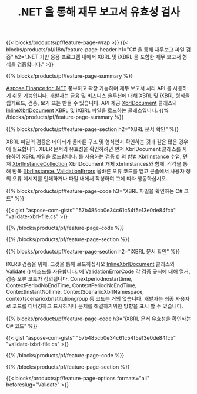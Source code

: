 ﻿---
title: .NET 을 통해 재무 보고서 유효성 검사
url: /ko/net/validate/
description:  C# 코드는 .NET 라이브러리를 통해 XBRL 및 iXBRL 파일에서 재무 보고서를 확인합니다.
---
{{< blocks/products/pf/feature-page-wrap >}}
{{< blocks/products/pf/i18n/feature-page-header h1="C# 을 통해 재무보고 파일 검증" h2=".NET 기반 응용 프로그램 내에서 XBRL 및 iXBRL 을 포함한 재무 보고서 형식을 검증합니다." >}}

{{% blocks/products/pf/feature-page-summary %}}

[Aspose.Finance for .NET](https://products.aspose.com/finance/net/) 풍부하고 확장 가능하며 재무 보고서 처리 API 를 사용하기 쉬운 기능입니다. 개발자는 금융 및 비즈니스 솔루션에 대해 XBRL 및 iXBRL 형식을 쉽게로드, 검증, 보기 또는 만들 수 있습니다. API 제공 [XbrlDocument](https://apireference.aspose.com/finance/net/aspose.finance.xbrl/xbrldocument) 클래스와  [InlineXbrlDocument](https://apireference.aspose.com/finance/net/aspose.finance.xbrl.inline/inlinexbrldocument) XBRL 및 iXBRL 파일을 로드하는 클래스입니다.
{{% /blocks/products/pf/feature-page-summary %}}

{{% blocks/products/pf/feature-page-section h2="XBRL 문서 확인" %}}

XBRL 파일의 검증은 데이터가 올바른 구조 및 형식인지 확인하는 것과 같은 많은 경우에 필요합니다. XBLR 문서의 유효성을 확인하려면 먼저 XbrlDocument 클래스를 사용하여 XBRL 파일을 로드합니다. 를 사용하는 [검증 ()](https://apireference.aspose.com/finance/net/aspose.finance.xbrl/xbrlinstance/methods/validate) 의 방법 [XbrlInstance](https://apireference.aspose.com/finance/net/aspose.finance.xbrl/xbrlinstance) 수업, 먼저 [XbrlInstanceCollection](https://apireference.aspose.com/finance/net/aspose.finance.xbrl/xbrlinstancecollection) XbrlDocument 개체 xbrlinstances와 함께. 각각을 통해 반복 [XbrlInstance. ValidationErrors](https://apireference.aspose.com/finance/net/aspose.finance.xbrl/xbrlinstance/properties/validationerrors) 올바른 오류 코드를 얻고 콘솔에서 사용자 정의 오류 메시지를 인쇄하거나 파일 내에서 작성하여 그에 따라 행동하십시오.

{{% blocks/products/pf/feature-page-code h3="XBRL 파일을 확인하는 C# 코드" %}}

{{< gist "aspose-com-gists" "57b485cb0e34c61c54f5e13e0de84fcb" "validate-xbrl-file.cs" >}} 

{{% /blocks/products/pf/feature-page-code %}}

{{% /blocks/products/pf/feature-page-section %}}

{{% blocks/products/pf/feature-page-section h2="iXBRL 문서 확인" %}}

IXLRB 검증을 위해, 그것을 통해 로드하십시오 [InlineXbrlDocument](https://apireference.aspose.com/finance/net/aspose.finance.xbrl.inline/inlinexbrldocument) 클래스와 Validate () 메소드를 사용합니다. 에 [ValidationErrorCode](https://apireference.aspose.com/finance/net/aspose.finance.xbrl.validator/validationerrorcode) 각 검증 규칙에 대해 열거, 검증 오류 코드가 정의됩니다. Conextperiodnostarttime, ContextPeriodNoEndTime, ContextPeriodNoEndTime, ContextInstantNoTime, ContextScenarioXbrlNamespace, contextscenarioxbrlstitutiongroup 등 코드는 거의 없습니다. 개발자는 최종 사용자로 코드를 디버깅하고 표시하거나 문제를 해결하기위한 방향을 표시 할 수 있습니다.

{{% blocks/products/pf/feature-page-code h3="iXBRL 문서 유효성을 확인하는 C# 코드" %}}

{{< gist "aspose-com-gists" "57b485cb0e34c61c54f5e13e0de84fcb" "validate-ixbrl-file.cs" >}}

{{% /blocks/products/pf/feature-page-code %}}

{{% /blocks/products/pf/feature-page-section %}}

{{< blocks/products/pf/feature-page-options formats="all" beforeslug="Validate" >}}